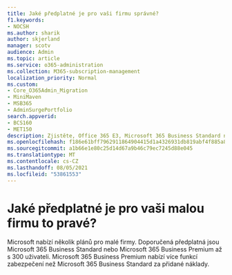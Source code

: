 ```yaml
---
title: Jaké předplatné je pro vaši firmu správné?
f1.keywords:
- NOCSH
ms.author: sharik
author: skjerland
manager: scotv
audience: Admin
ms.topic: article
ms.service: o365-administration
ms.collection: M365-subscription-management
localization_priority: Normal
ms.custom:
- Core_O365Admin_Migration
- MiniMaven
- MSB365
- AdminSurgePortfolio
search.appverid:
- BCS160
- MET150
description: Zjistěte, Office 365 E3, Microsoft 365 Business Standard nebo Microsoft 365 Business Premium je pro vaši firmu to pravé.
ms.openlocfilehash: f186e61bff7962911864904415d1a4326931db819abf4f885a87132fd23290f4
ms.sourcegitcommit: a1b66e1e80c25d14d67a9b46c79ec7245d88e045
ms.translationtype: MT
ms.contentlocale: cs-CZ
ms.lasthandoff: 08/05/2021
ms.locfileid: "53861553"
---
```

# <a name="what-subscription-is-right-for-your-small-business"></a>Jaké předplatné je pro vaši malou firmu to pravé?

Microsoft nabízí několik plánů pro malé firmy. Doporučená předplatná jsou Microsoft 365 Business Standard nebo Microsoft 365 Business Premium až s 300 uživateli. Microsoft 365 Business Premium nabízí více funkcí zabezpečení než Microsoft 365 Business Standard za přidané náklady.

